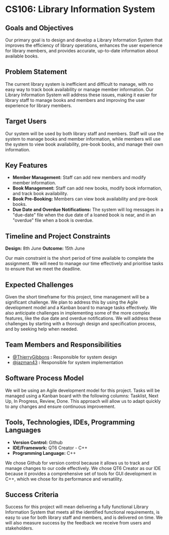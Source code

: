 # CS106: Library Information System

## Goals and Objectives

Our primary goal is to design and develop a Library Information System that improves the efficiency of library operations, enhances the user experience for library members, and provides accurate, up-to-date information about available books.

## Problem Statement

The current library system is inefficient and difficult to manage, with no easy way to track book availability or manage member information. Our Library Information System will address these issues, making it easier for library staff to manage books and members and improving the user experience for library members.

## Target Users

Our system will be used by both library staff and members. Staff will use the system to manage books and member information, while members will use the system to view book availability, pre-book books, and manage their own information.

## Key Features

- **Member Management:** Staff can add new members and modify member information.
- **Book Management:** Staff can add new books, modify book information, and track book availability.
- **Book Pre-Booking:** Members can view book availability and pre-book books.
- **Due Date and Overdue Notifications:** The system will log messages in a "due-date" file when the due date of a loaned book is near, and in an "overdue" file when a book is overdue.

## Timeline and Project Constraints

**Design:** 8th June
**Outcome:** 15th June

Our main constraint is the short period of time available to complete the assignment. We will need to manage our time effectively and prioritise tasks to ensure that we meet the deadline.

## Expected Challenges

Given the short timeframe for this project, time management will be a significant challenge. We plan to address this by using the Agile development model and a Kanban board to manage tasks effectively. We also anticipate challenges in implementing some of the more complex features, like the due date and overdue notifications. We will address these challenges by starting with a thorough design and specification process, and by seeking help when needed.

## Team Members and Responsibilities

- [@ThierryGibbons](https://github.com/ThierryGibbons "‌") **:** Responsible for system design
- [@jazman43](https://github.com/jazman43) **:** Responsible for system implementation

## Software Process Model

We will be using an Agile development model for this project. Tasks will be managed using a Kanban board with the following columns: Tasklist, Next Up, In Progress, Review, Done. This approach will allow us to adapt quickly to any changes and ensure continuous improvement.

## Tools, Technologies, IDEs, Programming Languages

- **Version Control:** Github
- **IDE/Framework:** QT6 Creator - C++
- **Programming Language:** C++

We chose Github for version control because it allows us to track and manage changes to our code effectively. We chose QT6 Creator as our IDE because it provides a comprehensive set of tools for GUI development in C++, which we chose for its performance and versatility.

## Success Criteria

Success for this project will mean delivering a fully functional Library Information System that meets all the identified functional requirements, is easy to use for both library staff and members, and is delivered on time. We will also measure success by the feedback we receive from users and stakeholders.
